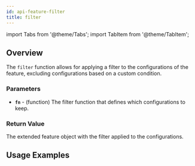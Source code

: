```yaml
---
id: api-feature-filter
title: filter
---
```


import Tabs from '@theme/Tabs';
import TabItem from '@theme/TabItem';


## Overview
The `filter` function allows for applying a filter to the configurations of the feature, excluding configurations based on a custom condition.
### Parameters
- **`fn`** - (function) The filter function that defines which configurations to keep.


### Return Value
The extended feature object with the filter applied to the configurations.

## Usage Examples